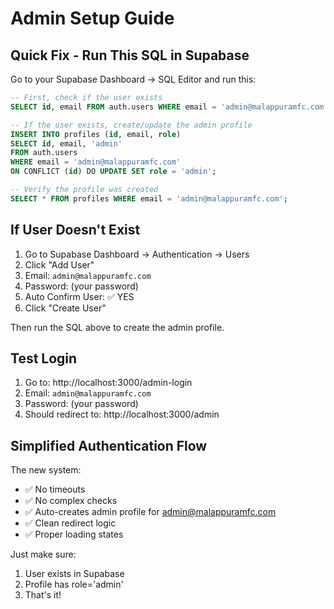 # Admin Setup Guide

## Quick Fix - Run This SQL in Supabase

Go to your Supabase Dashboard → SQL Editor and run this:

```sql
-- First, check if the user exists
SELECT id, email FROM auth.users WHERE email = 'admin@malappuramfc.com';

-- If the user exists, create/update the admin profile
INSERT INTO profiles (id, email, role) 
SELECT id, email, 'admin' 
FROM auth.users 
WHERE email = 'admin@malappuramfc.com'
ON CONFLICT (id) DO UPDATE SET role = 'admin';

-- Verify the profile was created
SELECT * FROM profiles WHERE email = 'admin@malappuramfc.com';
```

## If User Doesn't Exist

1. Go to Supabase Dashboard → Authentication → Users
2. Click "Add User"
3. Email: `admin@malappuramfc.com`
4. Password: (your password)
5. Auto Confirm User: ✅ YES
6. Click "Create User"

Then run the SQL above to create the admin profile.

## Test Login

1. Go to: http://localhost:3000/admin-login
2. Email: `admin@malappuramfc.com`
3. Password: (your password)
4. Should redirect to: http://localhost:3000/admin

## Simplified Authentication Flow

The new system:
- ✅ No timeouts
- ✅ No complex checks
- ✅ Auto-creates admin profile for admin@malappuramfc.com
- ✅ Clean redirect logic
- ✅ Proper loading states

Just make sure:
1. User exists in Supabase
2. Profile has role='admin'
3. That's it!

